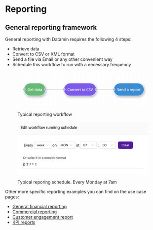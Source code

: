# Reporting

## General reporting framework

General reporting with Datamin requires the following 4 steps:

* Retrieve data
* Convert to CSV or XML format
* Send a file via Email or any other convenient way
* Schedule this workflow to run with a necessary frequency

<figure><img src="../.gitbook/assets/Screenshot 2022-10-01 at 19.57.01.png" alt=""><figcaption><p>Typical reporting workflow</p></figcaption></figure>

<figure><img src="../.gitbook/assets/Screenshot 2022-10-02 at 00.55.23.png" alt=""><figcaption><p>Typical reporing schedule. Every Monday at 7am</p></figcaption></figure>

Other more specific reporting examples you can find on the use case pages:

* [General financial reporting](finance-and-payments.md#generate-commercial-reports-and-send-them-to-bi-software-or-directly-to-stakeholders)
* [Commercial reporting](e-commerce.md#generate-commercial-report-and-send-it-to-bi-software-or-directly-to-stakeholders)
* [Customer engagement report](customer-success.md#customer-engagement-summary-report)
* [KPI reports](kpi-monitoring.md#monitor-average-value-per-customer)
